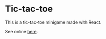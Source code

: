 # Tic-tac-toe

This is a tic-tac-toe minigame made with React.

See online [here](https://jorgegarcia1996.github.io/tic-tac-toe).